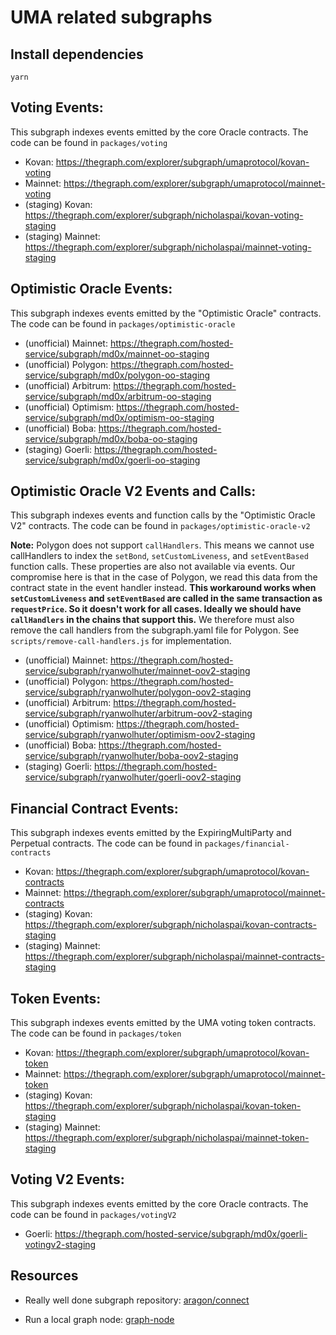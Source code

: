 # UMA related subgraphs

## Install dependencies

`yarn`

## Voting Events:

This subgraph indexes events emitted by the core Oracle contracts. The code can be found in `packages/voting`

- Kovan: https://thegraph.com/explorer/subgraph/umaprotocol/kovan-voting
- Mainnet: https://thegraph.com/explorer/subgraph/umaprotocol/mainnet-voting
- (staging) Kovan: https://thegraph.com/explorer/subgraph/nicholaspai/kovan-voting-staging
- (staging) Mainnet: https://thegraph.com/explorer/subgraph/nicholaspai/mainnet-voting-staging

## Optimistic Oracle Events:

This subgraph indexes events emitted by the "Optimistic Oracle" contracts. The code can be found in `packages/optimistic-oracle`

- (unofficial) Mainnet: https://thegraph.com/hosted-service/subgraph/md0x/mainnet-oo-staging
- (unofficial) Polygon: https://thegraph.com/hosted-service/subgraph/md0x/polygon-oo-staging
- (unofficial) Arbitrum: https://thegraph.com/hosted-service/subgraph/md0x/arbitrum-oo-staging
- (unofficial) Optimism: https://thegraph.com/hosted-service/subgraph/md0x/optimism-oo-staging
- (unofficial) Boba: https://thegraph.com/hosted-service/subgraph/md0x/boba-oo-staging
- (staging) Goerli: https://thegraph.com/hosted-service/subgraph/md0x/goerli-oo-staging

## Optimistic Oracle V2 Events and Calls:

This subgraph indexes events and function calls by the "Optimistic Oracle V2" contracts. The code can be found in `packages/optimistic-oracle-v2`

**Note:** Polygon does not support `callHandlers`. This means we cannot use callHandlers to index the `setBond`, `setCustomLiveness`, and `setEventBased` function calls. These properties are also not available via events. Our compromise here is that in the case of Polygon, we read this data from the contract state in the event handler instead. **This workaround works when `setCustomLiveness` and `setEventBased` are called in the same transaction as `requestPrice`. So it doesn't work for all cases. Ideally we should have `callHandlers` in the chains that support this.** We therefore must also remove the call handlers from the subgraph.yaml file for Polygon. See `scripts/remove-call-handlers.js` for implementation.

- (unofficial) Mainnet: https://thegraph.com/hosted-service/subgraph/ryanwolhuter/mainnet-oov2-staging
- (unofficial) Polygon: https://thegraph.com/hosted-service/subgraph/ryanwolhuter/polygon-oov2-staging
- (unofficial) Arbitrum: https://thegraph.com/hosted-service/subgraph/ryanwolhuter/arbitrum-oov2-staging
- (unofficial) Optimism: https://thegraph.com/hosted-service/subgraph/ryanwolhuter/optimism-oov2-staging
- (unofficial) Boba: https://thegraph.com/hosted-service/subgraph/ryanwolhuter/boba-oov2-staging
- (staging) Goerli: https://thegraph.com/hosted-service/subgraph/ryanwolhuter/goerli-oov2-staging


## Financial Contract Events:

This subgraph indexes events emitted by the ExpiringMultiParty and Perpetual contracts. The code can be found in `packages/financial-contracts`

- Kovan: https://thegraph.com/explorer/subgraph/umaprotocol/kovan-contracts
- Mainnet: https://thegraph.com/explorer/subgraph/umaprotocol/mainnet-contracts
- (staging) Kovan: https://thegraph.com/explorer/subgraph/nicholaspai/kovan-contracts-staging
- (staging) Mainnet: https://thegraph.com/explorer/subgraph/nicholaspai/mainnet-contracts-staging

## Token Events:

This subgraph indexes events emitted by the UMA voting token contracts. The code can be found in `packages/token`

- Kovan: https://thegraph.com/explorer/subgraph/umaprotocol/kovan-token
- Mainnet: https://thegraph.com/explorer/subgraph/umaprotocol/mainnet-token
- (staging) Kovan: https://thegraph.com/explorer/subgraph/nicholaspai/kovan-token-staging
- (staging) Mainnet: https://thegraph.com/explorer/subgraph/nicholaspai/mainnet-token-staging

## Voting V2 Events:

This subgraph indexes events emitted by the core Oracle contracts. The code can be found in `packages/votingV2`

- Goerli: https://thegraph.com/hosted-service/subgraph/md0x/goerli-votingv2-staging

## Resources

- Really well done subgraph repository: [aragon/connect](https://github.com/aragon/connect/tree/master/packages/connect-thegraph/subgraph)

- Run a local graph node: [graph-node](https://github.com/graphprotocol/graph-node/blob/master/docker/README.md)
